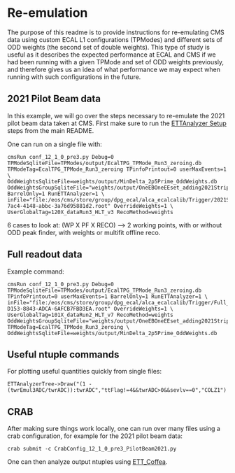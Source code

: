 # Re-emulation 

The purpose of this readme is to provide instructions for re-emulating CMS data using custom ECAL L1 configurations (TPModes) and different sets of ODD weights (the second set of double
weights). This type of study is useful as it describes the expected performance at ECAL and CMS if we had been running with a given TPMode and set of ODD weights previously, and
therefore gives us an idea of what performance we may expect when running with such configurations in the future. 

## 2021 Pilot Beam data 

In this example, we will go over the steps necessary to re-emulate the 2021 pilot beam data taken at CMS. First make sure to run the [ETTAnalyzer Setup](https://github.com/CMS-ECAL-Trigger-Group/ETTAnalyzer#setup) 
steps from the main README. 

One can run on a single file with:

```
cmsRun conf_12_1_0_pre3.py Debug=0 TPModeSqliteFile=TPModes/output/EcalTPG_TPMode_Run3_zeroing.db   TPModeTag=EcalTPG_TPMode_Run3_zeroing TPinfoPrintout=0 userMaxEvents=1 \
OddWeightsSqliteFile=weights/output/MinDelta_2p5Prime_OddWeights.db  OddWeightsGroupSqliteFile="weights/output/OneEBOneEEset_adding2021Strips.db"  BarrelOnly=1 RunETTAnalyzer=1 \
inFile="file:/eos/cms/store/group/dpg_ecal/alca_ecalcalib/Trigger/2021StableBeams/Run_346446/f811cb68-7ac4-4148-abbc-3a76d95881d2.root" OverrideWeights=1 \
UserGlobalTag=120X_dataRun3_HLT_v3 RecoMethod=weights
```

6 cases to look at: (WP X PF X RECO) --> 2 working points, with or without ODD peak finder, with weights or multifit offline reco. 

## Full readout data 

Example command:

```
cmsRun conf_12_1_0_pre3.py Debug=0 TPModeSqliteFile=TPModes/output/EcalTPG_TPMode_Run3_zeroing.db TPinfoPrintout=0 userMaxEvents=1 BarrelOnly=1 RunETTAnalyzer=1 \
inFile="file:/eos/cms/store/group/dpg_ecal/alca_ecalcalib/Trigger/Full_Readout_Data/One_Root_File/266DAA99-D153-8843-ADCA-6AFCB7FBD3EA.root" OverrideWeights=1 \
UserGlobalTag=101X_dataRun2_HLT_v7 RecoMethod=weights OddWeightsGroupSqliteFile="weights/output/OneEBOneEEset_adding2021Strips.db" TPModeTag=EcalTPG_TPMode_Run3_zeroing \
OddWeightsSqliteFile=weights/output/MinDelta_2p5Prime_OddWeights.db
```

## Useful ntuple commands

For plotting useful quantities quickly from single files:

```
ETTAnalyzerTree->Draw("(1 - (twrEmul3ADC/twrADC)):twrADC","ttFlag!=4&&twrADC>0&&sevlv==0","COLZ1")
```
## CRAB

After making sure things work locally, one can run over many files using a crab configuration, for example for the 2021 pilot beam data:

```
crab submit -c CrabConfig_12_1_0_pre3_PilotBeam2021.py
```

One can then analyze output ntuples using [ETT_Coffea](https://github.com/CMS-ECAL-Trigger-Group/ETT_Coffea).
